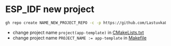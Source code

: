 # ESP_IDF new project

```bash
gh repo create NAME_NEW_PROJECT_REPO -c -p https://github.com/LastuvkaLukas/esp-idf-template.git --private 
```
- change project name `project(app-template)` in [CMakeLists.txt](CMakeLists.txt#L4)
- change project name `PROJECT_NAME := app-template` in [Makefile](Makefile#L1)

